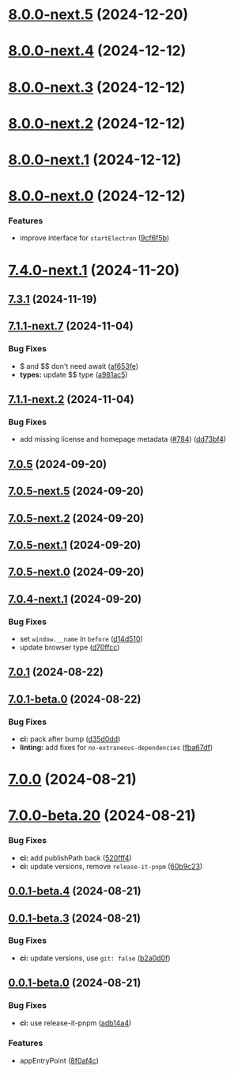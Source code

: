 # [8.0.0-next.5](https://github.com/webdriverio-community/wdio-electron-service/compare/v8.0.0-next.4...v8.0.0-next.5) (2024-12-20)

# [8.0.0-next.4](https://github.com/webdriverio-community/wdio-electron-service/compare/v8.0.0-next.3...v8.0.0-next.4) (2024-12-12)

# [8.0.0-next.3](https://github.com/webdriverio-community/wdio-electron-service/compare/v8.0.0-next.2...v8.0.0-next.3) (2024-12-12)

# [8.0.0-next.2](https://github.com/webdriverio-community/wdio-electron-service/compare/v8.0.0-next.1...v8.0.0-next.2) (2024-12-12)

# [8.0.0-next.1](https://github.com/webdriverio-community/wdio-electron-service/compare/v8.0.0-next.0...v8.0.0-next.1) (2024-12-12)

# [8.0.0-next.0](https://github.com/webdriverio-community/wdio-electron-service/compare/v7.4.0-next.2...v8.0.0-next.0) (2024-12-12)

### Features

- improve interface for `startElectron` ([9cf6f5b](https://github.com/webdriverio-community/wdio-electron-service/commit/9cf6f5b39adc4b60aa7eb10bd823098cf4fb7daf))

# [7.4.0-next.1](https://github.com/webdriverio-community/wdio-electron-service/compare/v7.3.2-next.3...v7.4.0-next.1) (2024-11-20)

## [7.3.1](https://github.com/webdriverio-community/wdio-electron-service/compare/v7.2.1...v7.3.1) (2024-11-19)

## [7.1.1-next.7](https://github.com/webdriverio-community/wdio-electron-service/compare/v7.1.1-next.3...v7.1.1-next.7) (2024-11-04)

### Bug Fixes

- $ and $$ don't need await ([af653fe](https://github.com/webdriverio-community/wdio-electron-service/commit/af653febcf5fe4d6508e7bb761a1d7d93a8ae7c0))
- **types:** update $$ type ([a981ac5](https://github.com/webdriverio-community/wdio-electron-service/commit/a981ac522ee2efefd2bff4de8cc05a1712c2009f))

## [7.1.1-next.2](https://github.com/webdriverio-community/wdio-electron-service/compare/v7.1.1-next.1...v7.1.1-next.2) (2024-11-04)

### Bug Fixes

- add missing license and homepage metadata ([#784](https://github.com/webdriverio-community/wdio-electron-service/issues/784)) ([dd73bf4](https://github.com/webdriverio-community/wdio-electron-service/commit/dd73bf4eb9f739334dbefab96b984e4ab16971ef))

## [7.0.5](https://github.com/webdriverio-community/wdio-electron-service/compare/v7.0.5-next.7...v7.0.5) (2024-09-20)

## [7.0.5-next.5](https://github.com/webdriverio-community/wdio-electron-service/compare/v7.0.5-next.4...v7.0.5-next.5) (2024-09-20)

## [7.0.5-next.2](https://github.com/webdriverio-community/wdio-electron-service/compare/v7.0.5-next.1...v7.0.5-next.2) (2024-09-20)

## [7.0.5-next.1](https://github.com/webdriverio-community/wdio-electron-service/compare/v7.0.5-next.0...v7.0.5-next.1) (2024-09-20)

## [7.0.5-next.0](https://github.com/webdriverio-community/wdio-electron-service/compare/v7.0.4...v7.0.5-next.0) (2024-09-20)

## [7.0.4-next.1](https://github.com/webdriverio-community/wdio-electron-service/compare/v7.0.4-next.0...v7.0.4-next.1) (2024-09-20)

### Bug Fixes

- set `window.__name` in `before` ([d14d510](https://github.com/webdriverio-community/wdio-electron-service/commit/d14d510252e9fb22593744384508da90f3fb6353))
- update browser type ([d70ffcc](https://github.com/webdriverio-community/wdio-electron-service/commit/d70ffccc9b7bce0d653d35f65fc9c34803d8252f))

## [7.0.1](https://github.com/webdriverio-community/wdio-electron-service/compare/v7.0.1-beta.1...v7.0.1) (2024-08-22)

## [7.0.1-beta.0](https://github.com/webdriverio-community/wdio-electron-service/compare/v7.0.0...v7.0.1-beta.0) (2024-08-22)

### Bug Fixes

- **ci:** pack after bump ([d35d0dd](https://github.com/webdriverio-community/wdio-electron-service/commit/d35d0dda66f55fc261bd6f50120ab68dc3d800b3))
- **linting:** add fixes for `no-extraneous-dependencies` ([fba67df](https://github.com/webdriverio-community/wdio-electron-service/commit/fba67df0c9de067beeae7b4d415a421b7f3f7c58))

# [7.0.0](https://github.com/webdriverio-community/wdio-electron-service/compare/v7.0.0-beta.20...v7.0.0) (2024-08-21)

# [7.0.0-beta.20](https://github.com/webdriverio-community/wdio-electron-service/compare/v0.0.1-beta.4...v7.0.0-beta.20) (2024-08-21)

### Bug Fixes

- **ci:** add publishPath back ([520fff4](https://github.com/webdriverio-community/wdio-electron-service/commit/520fff40a36929686569801be30fff963b5b23db))
- **ci:** update versions, remove `release-it-pnpm` ([60b9c23](https://github.com/webdriverio-community/wdio-electron-service/commit/60b9c2360a0d929d263a6ebf547346bc574fe650))

## [0.0.1-beta.4](https://github.com/webdriverio-community/wdio-electron-service/compare/v0.0.1-beta.3...v0.0.1-beta.4) (2024-08-21)

## [0.0.1-beta.3](https://github.com/webdriverio-community/wdio-electron-service/compare/v0.0.1-beta.2...v0.0.1-beta.3) (2024-08-21)

### Bug Fixes

- **ci:** update versions, use `git: false` ([b2a0d0f](https://github.com/webdriverio-community/wdio-electron-service/commit/b2a0d0f949833328853043040d7ff13539573e0e))

## [0.0.1-beta.0](https://github.com/webdriverio-community/wdio-electron-service/compare/8f0af4cfed50d88ce6b0acc0a6ad59d086153e46...v0.0.1-beta.0) (2024-08-21)

### Bug Fixes

- **ci:** use release-it-pnpm ([adb14a4](https://github.com/webdriverio-community/wdio-electron-service/commit/adb14a4615da352a58247ad6a8105c8218512267))

### Features

- appEntryPoint ([8f0af4c](https://github.com/webdriverio-community/wdio-electron-service/commit/8f0af4cfed50d88ce6b0acc0a6ad59d086153e46))
